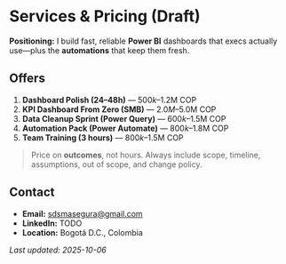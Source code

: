 # Services & Pricing (Draft)

**Positioning:** I build fast, reliable **Power BI** dashboards that execs actually use—plus the **automations** that keep them fresh.

## Offers
1) **Dashboard Polish (24–48h)** — $500k–$1.2M COP  
2) **KPI Dashboard From Zero (SMB)** — $2.0M–$5.0M COP  
3) **Data Cleanup Sprint (Power Query)** — $600k–$1.5M COP  
4) **Automation Pack (Power Automate)** — $800k–$1.8M COP  
5) **Team Training (3 hours)** — $800k–$1.5M COP

> Price on **outcomes**, not hours. Always include scope, timeline, assumptions, out of scope, and change policy.

## Contact
- **Email:** sdsmasegura@gmail.com
- **LinkedIn:** TODO
- **Location:** Bogotá D.C., Colombia

_Last updated: 2025-10-06_
